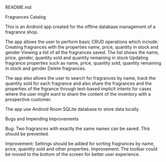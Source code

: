 README.md

Fragrances Catalog

This is an Android app created for the offline database management
of a fragrance shop.

The app allows the user to perform basic CRUD operations which include:
Creating  fragrances with the properties name, 
price, quantity in stock and gender
Viewing a list of all the fragrances saved. The list
shows the name, price, gender, quantity sold and quantity
remaining in stock
Updating fragrance properties such as name, price, 
quantity sold, quantity remaining in stock and gender
Delete fragrances.

The app also allows the user to search for fragrances by name, track
the quantity sold for each fragrance and also share the fragrances
and the properties of the frgrance through text-based implicit intents
for cases where the user might want to share the content of the inventory
with a prospective customer. 

The app use Android Room SQLite database to store data locally.

Bugs and Impending Improvements

Bug: Two fragrances with exactly the same names can be saved.
This should be prevented.

Improvement: Settings should be added for sorting fragrances by name, 
price, quantity sold and other properties.
Improvement: The toolbar could be moved to the bottom of the screen for
better user experience.
